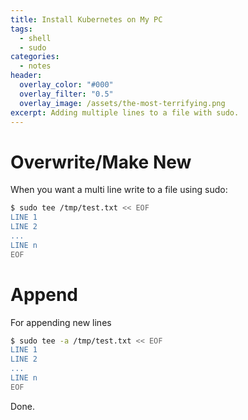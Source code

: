 ```yaml
---
title: Install Kubernetes on My PC
tags:
  - shell
  - sudo
categories:
  - notes
header:
  overlay_color: "#000"
  overlay_filter: "0.5"
  overlay_image: /assets/the-most-terrifying.png
excerpt: Adding multiple lines to a file with sudo.
---
```

# Overwrite/Make New

When you want a multi line write to a file using sudo:
```bash
$ sudo tee /tmp/test.txt << EOF
LINE 1
LINE 2
...
LINE n
EOF

```

# Append

For appending new lines

```bash
$ sudo tee -a /tmp/test.txt << EOF
LINE 1
LINE 2
...
LINE n
EOF

```
Done.
